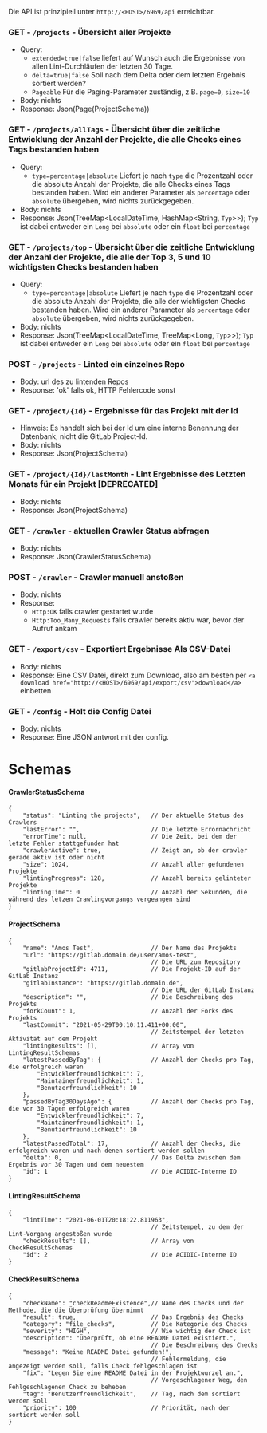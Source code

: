 Die API ist prinzipiell unter `http://<HOST>/6969/api` erreichtbar.

### GET - `/projects` - Übersicht aller Projekte
* Query: 
    * `extended=true|false` liefert auf Wunsch auch die Ergebnisse von allen Lint-Durchläufen der letzten 30 Tage.
    * `delta=true|false` Soll nach dem Delta oder dem letzten Ergebnis sortiert werden?
    * `Pageable` Für die Paging-Parameter zuständig, z.B. `page=0`, `size=10`
* Body: nichts
* Response: Json(Page(ProjectSchema))

### GET - `/projects/allTags` - Übersicht über die zeitliche Entwicklung der Anzahl der Projekte, die alle Checks eines Tags bestanden haben
* Query:
    * `type=percentage|absolute` Liefert je nach `type` die Prozentzahl oder die absolute Anzahl der Projekte, die alle Checks eines Tags bestanden haben. Wird ein anderer Parameter als `percentage` oder `absolute` übergeben, wird nichts zurückgegeben.
* Body: nichts
* Response: Json(TreeMap<LocalDateTime, HashMap<String, `Typ`>>); `Typ` ist dabei entweder ein `Long` bei `absolute` oder ein `float` bei `percentage`

### GET - `/projects/top` - Übersicht über die zeitliche Entwicklung der Anzahl der Projekte, die alle der Top 3, 5 und 10 wichtigsten Checks bestanden haben
* Query:
    * `type=percentage|absolute` Liefert je nach `type` die Prozentzahl oder die absolute Anzahl der Projekte, die alle der wichtigsten Checks bestanden haben. Wird ein anderer Parameter als `percentage` oder `absolute` übergeben, wird nichts zurückgegeben.
* Body: nichts
* Response: Json(TreeMap<LocalDateTime, TreeMap<Long, `Typ`>>); `Typ` ist dabei entweder ein `Long` bei `absolute` oder ein `float` bei `percentage`

### POST - `/projects` - Linted ein einzelnes Repo
* Body: url des zu lintenden Repos
* Response: 'ok' falls ok, HTTP Fehlercode sonst

### GET - `/project/{Id}` - Ergebnisse für das Projekt mit der Id
* Hinweis: Es handelt sich bei der Id um eine interne Benennung der Datenbank, nicht die GitLab Project-Id.
* Body: nichts
* Response: Json(ProjectSchema)

### GET - `/project/{Id}/lastMonth` - Lint Ergebnisse des Letzten Monats für ein Projekt [DEPRECATED]
* Body: nichts
* Response: Json(ProjectSchema)

### GET - `/crawler` - aktuellen Crawler Status abfragen
* Body: nichts
* Response: Json(CrawlerStatusSchema)

### POST - `/crawler` - Crawler manuell anstoßen
* Body: nichts
* Response: 
  * `Http:OK` falls crawler gestartet wurde
  * `Http:Too_Many_Requests` falls crawler bereits aktiv war, bevor der Aufruf ankam

### GET - `/export/csv` - Exportiert Ergebnisse Als CSV-Datei
* Body: nichts
* Response: Eine CSV Datei, direkt zum Download, also am besten per `<a download href="http://<HOST>/6969/api/export/csv">download</a>` einbetten

### GET - `/config` - Holt die Config Datei
* Body: nichts
* Response: Eine JSON antwort mit der config.

# Schemas
#### CrawlerStatusSchema
```jsonc
{
    "status": "Linting the projects",   // Der aktuelle Status des Crawlers
    "lastError": "",                    // Die letzte Errornachricht
    "errorTime": null,                  // Die Zeit, bei dem der letzte Fehler stattgefunden hat
    "crawlerActive": true,              // Zeigt an, ob der crawler gerade aktiv ist oder nicht
    "size": 1024,                       // Anzahl aller gefundenen Projekte
    "lintingProgress": 128,             // Anzahl bereits gelinteter Projekte
    "lintingTime": 0                    // Anzahl der Sekunden, die während des letzen Crawlingvorgangs vergeangen sind
}
```

#### ProjectSchema
```jsonc
{
    "name": "Amos Test",                // Der Name des Projekts
    "url": "https://gitlab.domain.de/user/amos-test", 
                                        // Die URL zum Repository
    "gitlabProjectId": 4711,            // Die Projekt-ID auf der GitLab Instanz
    "gitlabInstance": "https://gitlab.domain.de", 
                                        // Die URL der GitLab Instanz
    "description": "",                  // Die Beschreibung des Projekts
    "forkCount": 1,                     // Anzahl der Forks des Projekts
    "lastCommit": "2021-05-29T00:10:11.411+00:00", 
                                        // Zeitstempel der letzten Aktivität auf dem Projekt
    "lintingResults": [],               // Array von LintingResultSchemas
    "latestPassedByTag": {              // Anzahl der Checks pro Tag, die erfolgreich waren
        "Entwicklerfreundlichkeit": 7,
        "Maintainerfreundlichkeit": 1,
        "Benutzerfreundlichkeit": 10
    },
    "passedByTag30DaysAgo": {           // Anzahl der Checks pro Tag, die vor 30 Tagen erfolgreich waren
        "Entwicklerfreundlichkeit": 7,
        "Maintainerfreundlichkeit": 1,
        "Benutzerfreundlichkeit": 10
    },
    "latestPassedTotal": 17,            // Anzahl der Checks, die erfolgreich waren und nach denen sortiert werden sollen
    "delta": 0,                         // Das Delta zwischen dem Ergebnis vor 30 Tagen und dem neuestem
    "id": 1                             // Die ACIDIC-Interne ID
}
```

#### LintingResultSchema
```jsonc
{
    "lintTime": "2021-06-01T20:18:22.811963", 
                                        // Zeitstempel, zu dem der Lint-Vorgang angestoßen wurde
    "checkResults": [],                 // Array von CheckResultSchemas
    "id": 2                             // Die ACIDIC-Interne ID
}
```

#### CheckResultSchema
```jsonc
{
    "checkName": "checkReadmeExistence",// Name des Checks und der Methode, die die Überprüfung übernimmt
    "result": true,                     // Das Ergebnis des Checks
    "category": "file_checks",          // Die Kategorie des Checks
    "severity": "HIGH",                 // Wie wichtig der Check ist
    "description": "Überprüft, ob eine README Datei existiert.", 
                                        // Die Beschreibung des Checks
    "message": "Keine README Datei gefunden!", 
                                        // Fehlermeldung, die angezeigt werden soll, falls Check fehlgeschlagen ist
    "fix": "Legen Sie eine README Datei in der Projektwurzel an.", 
                                        // Vorgeschlagener Weg, den Fehlgeschlagenen Check zu beheben 
    "tag": "Benutzerfreundlichkeit",    // Tag, nach dem sortiert werden soll
    "priority": 100                     // Priorität, nach der sortiert werden soll
}
```





